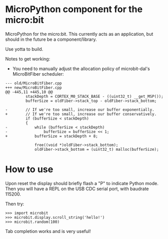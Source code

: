 MicroPython component for the micro:bit
=======================================

MicroPython for the micro:bit.  This currently acts as an application, but
should in the future be a component/library.

Use yotta to build.

Notes to get working:

- You need to manually adjust the allocation policy of microbit-dal's
  MicroBitFiber scheduler:

```
--- old/MicroBitFiber.cpp
+++ new/MicroBitFiber.cpp
@@ -445,11 +445,10 @@
         stackDepth = CORTEX_M0_STACK_BASE - ((uint32_t) __get_MSP());
         bufferSize = oldFiber->stack_top - oldFiber->stack_bottom;
         
-        // If we're too small, increase our buffer exponentially.
+        // If we're too small, increase our buffer conservatively.
         if (bufferSize < stackDepth)
         {
-            while (bufferSize < stackDepth)
-                bufferSize = bufferSize << 1;
+            bufferSize = stackDepth + 8;
                     
             free((void *)oldFiber->stack_bottom);
             oldFiber->stack_bottom = (uint32_t) malloc(bufferSize);
```

How to use
==========

Upon reset the display should briefly flash a "P" to indicate Python mode.
Then you will have a REPL on the USB CDC serial port, with baudrate 115200.

Then try:

    >>> import microbit
    >>> microbit.display.scroll_string('hello!')
    >>> microbit.random(100)

Tab completion works and is very useful!
